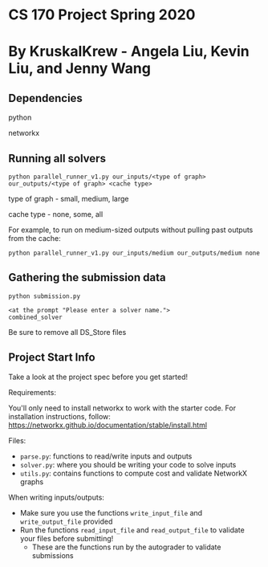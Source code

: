 # CS 170 Project Spring 2020

# By KruskalKrew - Angela Liu, Kevin Liu, and Jenny Wang

## Dependencies
python

networkx

## Running all solvers
```
python parallel_runner_v1.py our_inputs/<type of graph> our_outputs/<type of graph> <cache type>
```
type of graph - small, medium, large

cache type - none, some, all

For example, to run on medium-sized outputs without pulling past outputs from the cache:
```
python parallel_runner_v1.py our_inputs/medium our_outputs/medium none
```

## Gathering the submission data

```
python submission.py 

<at the prompt "Please enter a solver name.">
combined_solver
```
Be sure to remove all DS_Store files


## Project Start Info

Take a look at the project spec before you get started!

Requirements:

You'll only need to install networkx to work with the starter code. For installation instructions, follow: https://networkx.github.io/documentation/stable/install.html

Files:
- `parse.py`: functions to read/write inputs and outputs
- `solver.py`: where you should be writing your code to solve inputs
- `utils.py`: contains functions to compute cost and validate NetworkX graphs

When writing inputs/outputs:
- Make sure you use the functions `write_input_file` and `write_output_file` provided
- Run the functions `read_input_file` and `read_output_file` to validate your files before submitting!
  - These are the functions run by the autograder to validate submissions
